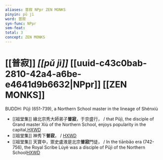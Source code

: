 ```yaml
---
aliases: 普寂 NPpr ZEN MONKS
pinyin: pǔ jì
word: 普寂
syn-func: NPpr
sem-feat: 
total: 3
concept: ZEN MONKS 
---
```

# [[普寂]] *[[pǔ jì]]*  [[uuid-c43c0bab-2810-42a4-a6be-e4641d9b6632|NPpr]] [[ZEN MONKS]]
BUDDH: Pǔjì (651-739), a Northern School master in the lineage of Shénxiù
 - [[祖堂集]] 緣北宗秀大師弟子**普寂**，于京盛行， / that Pǔjì, the disciple of Grand master Xiù of the Northern School, enjoys popularity in the capital,[HXWD](https://hxwd.org/textview.html?location=KR6q0002_Yan_002-1068a.105)
 - [[祖堂集]] 神秀下**普寂**， / [HXWD](https://hxwd.org/textview.html?location=KR6q0002_Yan_003-1108a.31)
 - [[祖堂集]] 天寶中，禦史盧液是北宗**普寂**門徒， / In the tiānbǎo era (742-756), the Royal Scribe Lúyè was a disciple of Pǔjì of the Northern School[HXWD](https://hxwd.org/textview.html?location=KR6q0002_Yan_003-1112a.46)